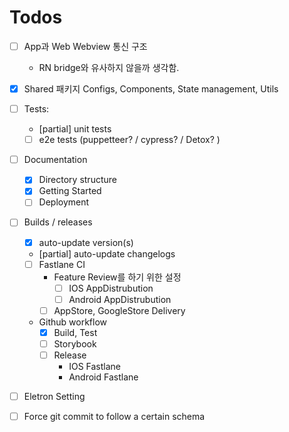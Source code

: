 # Todos

- [ ] App과 Web Webview 통신 구조
  - RN bridge와 유사하지 않을까 생각함.
- [x] Shared 패키지 Configs, Components, State management, Utils

- [ ] Tests:
  - [partial] unit tests
  - [ ] e2e tests (puppetteer? / cypress? / Detox? )
- [ ] Documentation
  - [x] Directory structure
  - [x] Getting Started
  - [ ] Deployment
- [ ] Builds / releases
  - [x] auto-update version(s)
  - [partial] auto-update changelogs
  - [ ] Fastlane CI 
    - Feature Review를 하기 위한 설정
      - [ ] IOS AppDistrubution
      - [ ] Android AppDistrubution
    - [ ] AppStore, GoogleStore Delivery
  - Github workflow
      - [x] Build, Test
      - [ ] Storybook
      - [ ] Release
        - IOS Fastlane
        - Android Fastlane
- [ ] Eletron Setting        
- [ ] Force git commit to follow a certain schema
